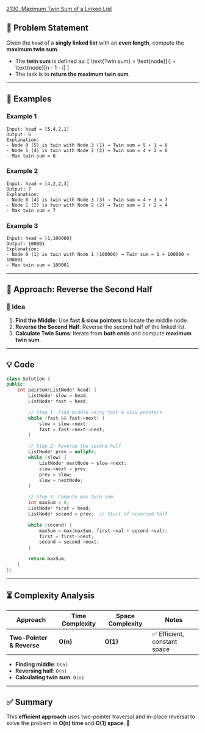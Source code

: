 [2130. Maximum Twin Sum of a Linked List](https://leetcode.com/problems/maximum-twin-sum-of-a-linked-list/description/?envType=study-plan-v2&envId=leetcode-75)

## **📌 Problem Statement**
Given the `head` of a **singly linked list** with an **even length**, compute the **maximum twin sum**.

- The **twin sum** is defined as:
  \[
  \text{Twin sum} = \text{node}[i] + \text{node}[n - 1 - i]
  \]
- The task is to **return the maximum twin sum**.

---

## **🔹 Examples**
### **Example 1**
```
Input: head = [5,4,2,1]
Output: 6
Explanation:
- Node 0 (5) is twin with Node 3 (1) → Twin sum = 5 + 1 = 6
- Node 1 (4) is twin with Node 2 (2) → Twin sum = 4 + 2 = 6
- Max twin sum = 6
```

### **Example 2**
```
Input: head = [4,2,2,3]
Output: 7
Explanation:
- Node 0 (4) is twin with Node 3 (3) → Twin sum = 4 + 3 = 7
- Node 1 (2) is twin with Node 2 (2) → Twin sum = 2 + 2 = 4
- Max twin sum = 7
```

### **Example 3**
```
Input: head = [1,100000]
Output: 100001
Explanation:
- Node 0 (1) is twin with Node 1 (100000) → Twin sum = 1 + 100000 = 100001
- Max twin sum = 100001
```

---

## **🚀 Approach: Reverse the Second Half**
### **🔑 Idea**
1. **Find the Middle**: Use **fast & slow pointers** to locate the middle node.
2. **Reverse the Second Half**: Reverse the second half of the linked list.
3. **Calculate Twin Sums**: Iterate from **both ends** and compute **maximum twin sum**.

---

## **💡 Code**
```cpp
class Solution {
public:
    int pairSum(ListNode* head) {
        ListNode* slow = head;
        ListNode* fast = head;

        // Step 1: Find middle using fast & slow pointers
        while (fast && fast->next) {
            slow = slow->next;
            fast = fast->next->next;
        }

        // Step 2: Reverse the second half
        ListNode* prev = nullptr;
        while (slow) {
            ListNode* nextNode = slow->next;
            slow->next = prev;
            prev = slow;
            slow = nextNode;
        }

        // Step 3: Compute max twin sum
        int maxSum = 0;
        ListNode* first = head;
        ListNode* second = prev;  // Start of reversed half

        while (second) {
            maxSum = max(maxSum, first->val + second->val);
            first = first->next;
            second = second->next;
        }

        return maxSum;
    }
};
```

---

## **⏳ Complexity Analysis**
| Approach | Time Complexity | Space Complexity | Notes |
|----------|---------------|----------------|-------|
| **Two-Pointer & Reverse** | **O(n)** | **O(1)** | ✅ Efficient, constant space |

- **Finding middle**: `O(n)`
- **Reversing half**: `O(n)`
- **Calculating twin sum**: `O(n)`

---

## **✅ Summary**
This **efficient approach** uses two-pointer traversal and in-place reversal to solve the problem in **O(n) time** and **O(1) space**. 🚀